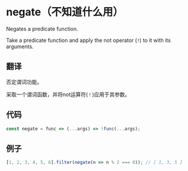 # negate（不知道什么用）

Negates a predicate function.

Take a predicate function and apply the not operator (`!`) to it with its arguments.

## 翻译

否定谓词功能。

采取一个谓词函数，并将not运算符(`！`)应用于其参数。

## 代码

```js
const negate = func => (...args) => !func(...args);
```

## 例子

```js
[1, 2, 3, 4, 5, 6].filter(negate(n => n % 2 === 0)); // [ 1, 3, 5 ]
```
